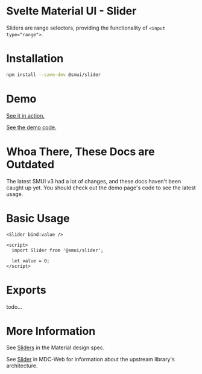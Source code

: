 # Svelte Material UI - Slider

Sliders are range selectors, providing the functionality of `<input type="range">`.

# Installation

```sh
npm install --save-dev @smui/slider
```

# Demo

[See it in action.](https://sveltematerialui.com/demo/slider)

[See the demo code.](/site/src/routes/demo/slider/)

# Whoa There, These Docs are Outdated

The latest SMUI v3 had a lot of changes, and these docs haven't been caught up yet. You should check out the demo page's code to see the latest usage.

# Basic Usage

```svelte
<Slider bind:value />

<script>
  import Slider from '@smui/slider';

  let value = 0;
</script>
```

# Exports

todo...

# More Information

See [Sliders](https://material.io/components/sliders) in the Material design spec.

See [Slider](https://github.com/material-components/material-components-web/tree/v10.0.0/packages/mdc-slider) in MDC-Web for information about the upstream library's architecture.
